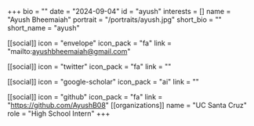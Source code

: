 +++
bio = "" 
date = "2024-09-04" 
id = "ayush" 
interests = [] 
name = "Ayush Bheemaiah" 
portrait = "/portraits/ayush.jpg" 
short_bio = "" 
short_name = "ayush" 

[[social]] 
    icon = "envelope" 
    icon_pack = "fa" 
    link = "mailto:ayushbheemaiah@gmail.com" 

 [[social]] 
    icon = "twitter" 
    icon_pack = "fa" 
    link = "" 

[[social]] 
    icon = "google-scholar" 
    icon_pack = "ai" 
    link = "" 

[[social]] 
    icon = "github" 
    icon_pack = "fa" 
    link = "https://github.com/AyushB08" 
[[organizations]] 
     name = "UC Santa Cruz" 
      role = "High School Intern" 
+++